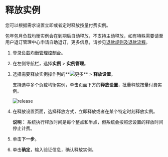 # 释放实例

您可以根据需求设置立即或者定时释放按量付费实例。

包年包月负载均衡实例会在到期后自动释放，不支持主动释放，如有特殊需要请至用户退订管理中心申请自助退订，更多信息，请参见[退款规则及退款流程](https://help.aliyun.com/knowledge_detail/37096.html?spm=5176.11065259.1996646101.searchclickresult.452a2a27TSsdxZ)。

1.  登录[负载均衡管理控制台](https://slb.console.aliyun.com/slb/cn-hangzhou)。

2.  在左侧导航栏，选择**实例** \> **实例管理**。

3.  选择需要释放实例操作列的**![更多](https://static-aliyun-doc.oss-accelerate.aliyuncs.com/assets/img/zh-CN/3167559951/p103903.png)** \> **释放设置**。

    支持选中多个负载均衡实例，单击页面下方的**释放设置**，批量释放按量付费实例。

    ![release](https://static-aliyun-doc.oss-accelerate.aliyuncs.com/assets/img/zh-CN/6778893161/p241696.png)

4.  在释放设置页面，选择释放方式，立即释放或者在某个特定时刻释放实例。

    **说明：** 系统执行释放时间是每个整点和半点，但系统会按照您设置的释放时间停止计费。

5.  单击**下一步**。

6.  单击**确定**，输入验证信息，确认释放实例。


